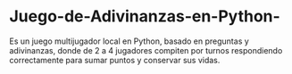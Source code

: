 # Juego-de-Adivinanzas-en-Python-
Es un juego multijugador local en Python, basado en preguntas y adivinanzas, donde de 2 a 4 jugadores compiten por turnos respondiendo correctamente para sumar puntos y conservar sus vidas.
